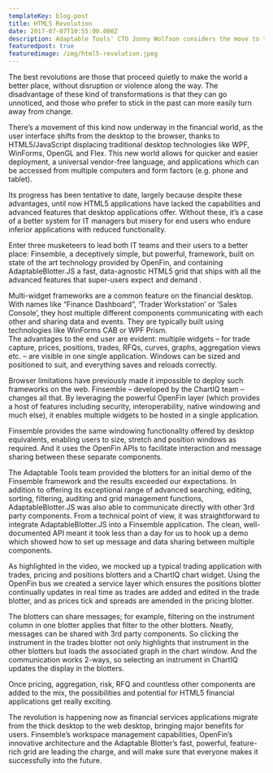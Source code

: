 ```yaml
---
templateKey: blog-post
title: HTML5 Revolution
date: 2017-07-07T10:55:00.000Z
description: Adaptable Tools' CTO Jonny Wolfson considers the move to the web
featuredpost: true
featuredimage: /img/html5-revolution.jpeg
---
```

The best revolutions are those that proceed quietly to make the world a better place, without disruption or violence along the way. The disadvantage of these kind of transformations is that they can go unnoticed, and those who prefer to stick in the past can more easily turn away from change.

There’s a movement of this kind now underway in the financial world, as the user interface shifts from the desktop to the browser, thanks to HTML5/JavaScript displacing traditional desktop technologies like WPF, WinForms, OpenGL and Flex.This new world allows for quicker and easier deployment, a universal vendor-free language, and applications which can be accessed from multiple computers and form factors (e.g. phone and tablet).

Its progress has been tentative to date, largely because despite these advantages, until now HTML5 applications have lacked the capabilities and advanced features that desktop applications offer.  Without these, it’s a case of a better system for IT managers but misery for end users who endure inferior applications with reduced functionality.

Enter three musketeers to lead both IT teams and their users to a better place: Finsemble, a deceptively simple, but powerful, framework, built on state of the art technology provided by OpenFin, and containing AdaptableBlotter.JS a fast, data-agnostic HTML5 grid that ships with all the advanced features that super-users expect and demand.

Multi-widget frameworks are a common feature on the financial desktop. With names like “Finance Dashboard”, ‘Trader Workstation’ or ‘Sales Console’, they host multiple different components communicating with each other and sharing data and events. They are typically built using technologies like WinForms CAB or WPF Prism.  The advantages to the end user are evident: multiple widgets – for trade capture, prices, positions, trades, RFQs, curves, graphs, aggregation views etc. – are visible in one single application.  Windows can be sized and positioned to suit, and everything saves and reloads correctly.

Browser limitations have previously made it impossible to deploy such frameworks on the web. Finsemble – developed by the ChartIQ team – changes all that. By leveraging the powerful OpenFin layer (which provides a host of features including security, interoperability, native windowing and much else), it enables multiple widgets to be hosted in a single application.

Finsemble provides the same windowing functionality offered by desktop equivalents, enabling users to size, stretch and position windows as required. And it uses the OpenFin APIs to facilitate interaction and message sharing between these separate components.

The Adaptable Tools team provided the blotters for an initial demo of the Finsemble framework and the results exceeded our expectations. In addition to offering its exceptional range of advanced searching, editing, sorting, filtering, auditing and grid management functions, AdaptableBlotter.JS was also able to communicate directly with other 3rd party components.From a technical point of view, it was straightforward to integrate AdaptableBlotter.JS into a Finsemble application. The clean, well-documented API meant it took less than a day for us to hook up a demo which showed how to set up message and data sharing between multiple components.

As highlighted in the video, we mocked up a typical trading application with trades, pricing and positions blotters and a ChartIQ chart widget. Using the OpenFin bus we created a service layer which ensures the positions blotter continually updates in real time as trades are added and edited in the trade blotter, and as prices tick and spreads are amended in the pricing blotter.

The blotters can share messages; for example, filtering on the instrument column in one blotter applies that filter to the other blotters. Neatly, messages can be shared with 3rd party components. So clicking the instrument in the trades blotter not only highlights that instrument in the other blotters but loads the associated graph in the chart window. And the communication works 2-ways, so selecting an instrument in ChartIQ updates the display in the blotters. 

Once pricing, aggregation, risk, RFQ and countless other components are added to the mix, the possibilities and potential for HTML5 financial applications get really exciting.

The revolution is happening now as financial services applications migrate from the thick desktop to the web desktop, bringing major benefits for users. Finsemble’s workspace management capabilities, OpenFin’s innovative architecture and the Adaptable Blotter’s fast, powerful, feature-rich grid are leading the charge, and will make sure that everyone makes it successfully into the future.
